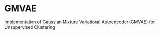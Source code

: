 # GMVAE
Implementation of Gaussian Mixture Variational Autoencoder (GMVAE) for Unsupervised Clustering
